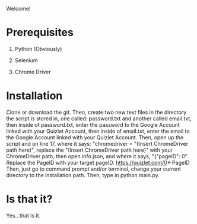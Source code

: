 Welcome!
# Prerequisites
1. Python (Obviously)

2. Selenium

3. Chrome Driver
# Installation
Clone or download the git. Then, create two new text files in the directory the script is stored in, one called: password.txt and another called email.txt, then inside of password.txt, enter the password to the Google Account linked with your Quizlet Account, then inside of email.txt, enter the email to the Google Account linked with your Quizlet Account. Then, open up the script and on line 17, where it says: "chromedriver = "(Insert ChromeDriver path here)", replace the "(Insert ChromeDriver path here)" with your ChromeDriver path, then open info.json, and where it says, "{"pageID": 0". Replace the PageID with your target pageID. https://quizlet.com/0<-PageID
Then, just go to command prompt and/or terminal, change your current directory to the installation path. Then, type in python main.py.
# Is that it?
Yes...that is it.
